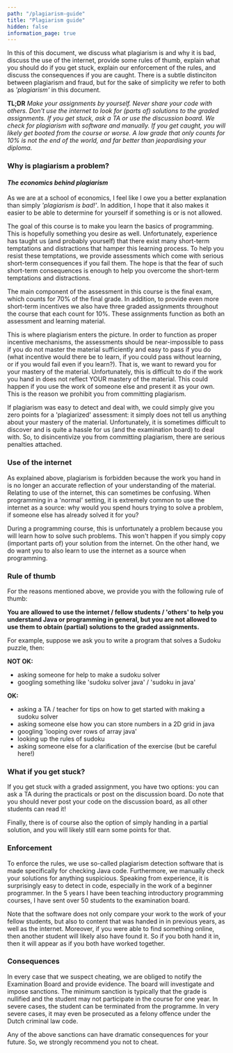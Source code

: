 ```yaml
---
path: "/plagiarism-guide"
title: "Plagiarism guide"
hidden: false
information_page: true
---
```


In this of this document, we discuss what plagiarism is and why it is bad, discuss the use of the internet, provide some rules of thumb, explain what you should do if you get stuck, explain our enforcement of the rules, and discuss the consequences if you are caught. There is a subtle distinciton between plagiarism and fraud, but for the sake of simplicity we refer to both as *'plagiarism'* in this document.

**TL;DR** *Make your assignments by yourself. Never share your code with others. Don't use the internet to look for (parts of) solutions to the graded assignments. If you get stuck, ask a TA or use the discussion board. We check for plagiarism with software and manually. If you get caught, you will likely get booted from the course or worse. A low grade that only counts for 10% is not the end of the world, and far better than jeopardising your diploma.*


### Why is plagiarism a problem? 
#### *The economics behind plagiarism*

As we are at a school of economics, I feel like I owe you a better explanation than simply *'plagiarism is bad!'*. In addition, I hope that it also makes it easier to be able to determine for yourself if something is or is not allowed.

The goal of this course is to make you learn the basics of programming. This is hopefully something you desire as well. Unfortunately, experience has taught us (and probably yourself) that there exist many short-term temptations and distractions that hamper this learning process. To help you resist these temptations, we provide assessments which come with serious short-term consequences if you fail them. The hope is that the fear of such short-term consequences is enough to help you overcome the short-term temptations and distractions.

The main component of the assessment in this course is the final exam, which counts for 70% of the final grade. In addition, to provide even more short-term incentives we also have three graded assignments throughout the course that each count for 10%. These assignments function as both an assessment and learning material.

This is where plagiarism enters the picture. In order to function as proper incentive mechanisms, the assessments should be near-impossible to pass if you do not master the material sufficiently and easy to pass if you do (what incentive would there be to learn, if you could pass without learning, or if you would fail even if you learn?). That is, we want to reward you for your mastery of the material. Unfortunately, this is difficult to do if the work you hand in does not reflect YOUR mastery of the material. This could happen if you use the work of someone else and present it as your own. This is the reason we prohibit you from committing plagiarism.

If plagiarism was easy to detect and deal with, we could simply give you zero points for a 'plagiarized' assessment: it simply does not tell us anything about your mastery of the material. Unfortunately, it is sometimes difficult to discover and is quite a hassle for us (and the examination board) to deal with. So, to disincentivize you from committing plagiarism, there are serious penalties attached.


### Use of the internet
As explained above, plagiarism is forbidden because the work you hand in is no longer an accurate reflection of your understanding of the material. Relating to use of the internet, this can sometimes be confusing. When programming in a 'normal' setting, it is extremely common to use the internet as a source: why would you spend hours trying to solve a problem, if someone else has already solved it for you? 

During a programming course, this is unfortunately a problem because you will learn how to solve such problems. This won't happen if you simply copy (important parts of) your solution from the internet. On the other hand, we do want you to also learn to use the internet as a source when programming.


### Rule of thumb

For the reasons mentioned above, we provide you with the following rule of thumb: 

**You are allowed to use the internet / fellow students / 'others' to help you understand Java or programming in general, but you are not allowed to use them to obtain (partial) solutions to the graded assignments.**

For example, suppose we ask you to write a program that solves a Sudoku puzzle, then:

**NOT OK:**
- asking someone for help to make a sudoku solver 
- googling something like 'sudoku solver java' / 'sudoku in java'

**OK:**
- asking a TA / teacher for tips on how to get started with making a sudoku solver
- asking someone else how you can store numbers in a 2D grid in java
- googling 'looping over rows of array java'
- looking up the rules of sudoku
- asking someone else for a clarification of the exercise (but be careful here!)


###  What if you get stuck?
If you get stuck with a graded assignment, you have two options: you can ask a TA during the practicals or post on the discussion board. Do note that you should never post your code on the discussion board, as all other students can read it!

Finally, there is of course also the option of simply handing in a partial solution, and you will likely still earn some points for that.


### Enforcement
To enforce the rules, we use so-called plagiarism detection software that is made specifically for checking Java code. Furthermore, we manually check your solutions for anything suspicious. Speaking from experience, it is surprisingly easy to detect in code, especially in the work of a beginner programmer. In the 5 years I have been teaching introductory programming courses, I have sent over 50 students to the examination board.

Note that the software does not only compare your work to the work of your fellow students, but also to content that was handed in in previous years, as well as the internet. Moreover, if you were able to find something online, then another student will likely also have found it. So if you both hand it in, then it will appear as if you both have worked together.


### Consequences
In every case that we suspect cheating, we are obliged to notify the Examination Board and provide evidence. The board will investigate and impose sanctions. The minimum sanction is typically that the grade is nullified and the student may not participate in the course for one year. In severe cases, the student can be terminated from the programme. In very severe cases, it may even be prosecuted as a felony offence under the Dutch criminal law code.

Any of the above sanctions can have dramatic consequences for your future. So, we strongly recommend you not to cheat.
